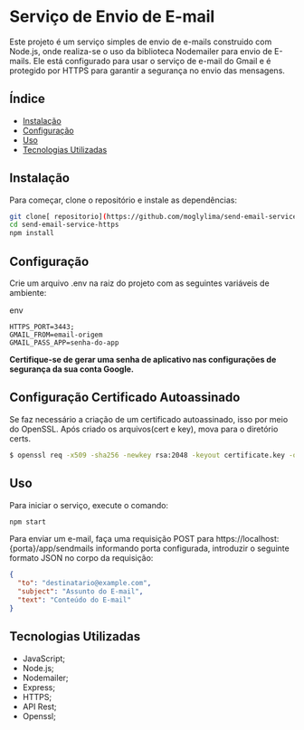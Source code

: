 # Serviço de Envio de E-mail

Este projeto é um serviço simples de envio de e-mails construido com Node.js, onde realiza-se o uso da biblioteca Nodemailer para envio de E-mails. Ele está configurado para usar o serviço de e-mail do Gmail e é protegido por HTTPS para garantir a segurança no envio das mensagens.

## Índice

- [Instalação](#instalação)
- [Configuração](#configuração)
- [Uso](#uso)
- [Tecnologias Utilizadas](#tecnologias-utilizadas)

## Instalação

Para começar, clone o repositório e instale as dependências:

```bash
git clone[ repositorio](https://github.com/moglylima/send-email-service-https.git)
cd send-email-service-https
npm install
```

## Configuração

Crie um arquivo .env na raiz do projeto com as seguintes variáveis de ambiente:

env
```
HTTPS_PORT=3443;
GMAIL_FROM=email-origem
GMAIL_PASS_APP=senha-do-app
```

**Certifique-se de gerar uma senha de aplicativo nas configurações de segurança da sua conta Google.**

## Configuração Certificado Autoassinado
Se faz necessário a criação de um certificado autoassinado, isso por meio do OpenSSL. Após criado os arquivos(cert e key), mova para o diretório certs.
```bash
$ openssl req -x509 -sha256 -newkey rsa:2048 -keyout certificate.key -out certificate.crt -days 1024 -nodes
```

## Uso

Para iniciar o serviço, execute o comando:

```bash
npm start
```
Para enviar um e-mail, faça uma requisição POST para https://localhost:{porta}/app/sendmails informando porta configurada, introduzir o seguinte formato JSON no corpo da requisição:
```json
{
  "to": "destinatario@example.com",
  "subject": "Assunto do E-mail",
  "text": "Conteúdo do E-mail"
}
```

## Tecnologias Utilizadas
+ JavaScript;
+ Node.js;
+ Nodemailer;
+ Express;
+ HTTPS;
+ API Rest;
+ Openssl;
